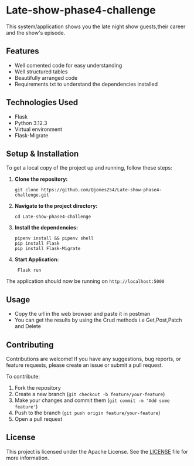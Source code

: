 # Late-show-phase4-challenge
This system/application shows you the late night show guests,their career and the show's episode.


## Features

- Well comented code for easy understanding
- Well structured tables
- Beautifully arranged code 
- Requirements.txt to understand the dependencies installed


## Technologies Used

- Flask
- Python 3.12.3
- Virtual environment
- Flask-Migrate


## Setup & Installation

To get a local copy of the project up and running, follow these steps:

1. **Clone the repository:**
   ```
   git clone https://github.com/Qjones254/Late-show-phase4-challenge.git
   ```

2. **Navigate to the project directory:**
   ```
   cd Late-show-phase4-challenge
   ```

3. **Install the dependencies:**
   ```
   pipenv install && pipenv shell
   pip install Flask
   pip install Flask-Migrate

   ```

4. **Start Application:**
   ```
    Flask run
   ```

The application should now be running on `http://localhost:5000`
## Usage
- Copy the url in the web browser and paste it in postman
- You can get the results by using the Crud methods i.e Get,Post,Patch and Delete 


## Contributing

Contributions are welcome! If you have any suggestions, bug reports, or feature requests, please create an issue or submit a pull request.

To contribute:

1. Fork the repository
2. Create a new branch (`git checkout -b feature/your-feature`)
3. Make your changes and commit them (`git commit -m 'Add some feature'`)
4. Push to the branch (`git push origin feature/your-feature`)
5. Open a pull request

## License

This project is licensed under the Apache License. See the [LICENSE](/LICENSE) file for more information.

